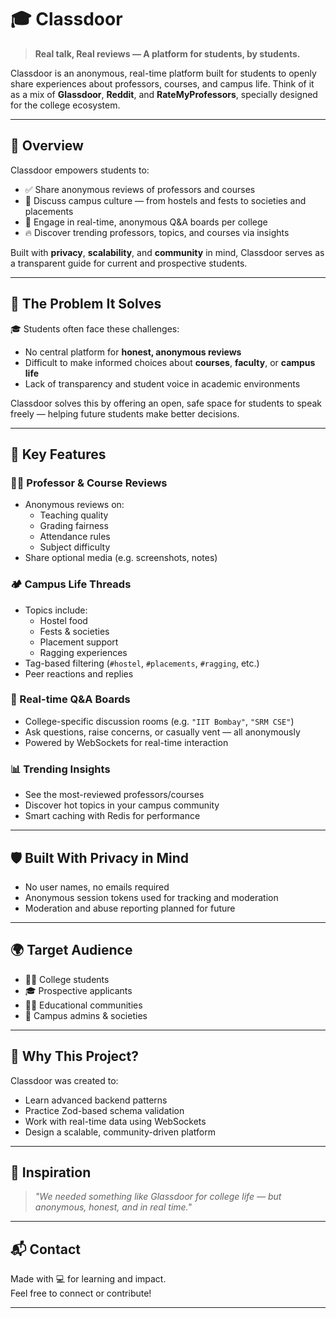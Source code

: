 # 🎓 Classdoor

> **Real talk, Real reviews — A platform for students, by students.**

Classdoor is an anonymous, real-time platform built for students to openly share experiences about professors, courses, and campus life. Think of it as a mix of **Glassdoor**, **Reddit**, and **RateMyProfessors**, specially designed for the college ecosystem.

---

## 📌 Overview

Classdoor empowers students to:
- ✅ Share anonymous reviews of professors and courses
- 🧩 Discuss campus culture — from hostels and fests to societies and placements
- 💬 Engage in real-time, anonymous Q&A boards per college
- 🔥 Discover trending professors, topics, and courses via insights

Built with **privacy**, **scalability**, and **community** in mind, Classdoor serves as a transparent guide for current and prospective students.

---

## 🎯 The Problem It Solves

🎓 Students often face these challenges:
- No central platform for **honest, anonymous reviews**
- Difficult to make informed choices about **courses**, **faculty**, or **campus life**
- Lack of transparency and student voice in academic environments

Classdoor solves this by offering an open, safe space for students to speak freely — helping future students make better decisions.

---

## 🧩 Key Features

### 🧑‍🏫 Professor & Course Reviews
- Anonymous reviews on:
  - Teaching quality
  - Grading fairness
  - Attendance rules
  - Subject difficulty
- Share optional media (e.g. screenshots, notes)

### 🏕️ Campus Life Threads
- Topics include:
  - Hostel food
  - Fests & societies
  - Placement support
  - Ragging experiences
- Tag-based filtering (`#hostel`, `#placements`, `#ragging`, etc.)
- Peer reactions and replies

### 💬 Real-time Q&A Boards
- College-specific discussion rooms (e.g. `"IIT Bombay"`, `"SRM CSE"`)
- Ask questions, raise concerns, or casually vent — all anonymously
- Powered by WebSockets for real-time interaction

### 📊 Trending Insights
- See the most-reviewed professors/courses
- Discover hot topics in your campus community
- Smart caching with Redis for performance

---

## 🛡️ Built With Privacy in Mind
- No user names, no emails required
- Anonymous session tokens used for tracking and moderation
- Moderation and abuse reporting planned for future

---

## 🌍 Target Audience

- 🧑‍🎓 College students
- 🎓 Prospective applicants
- 🧑‍🏫 Educational communities
- 📢 Campus admins & societies

---

## 📢 Why This Project?

Classdoor was created to:
- Learn advanced backend patterns
- Practice Zod-based schema validation
- Work with real-time data using WebSockets
- Design a scalable, community-driven platform

---

## 📎 Inspiration

> *"We needed something like Glassdoor for college life — but anonymous, honest, and in real time."*

---

## 📬 Contact

Made with 💻 for learning and impact.  
Feel free to connect or contribute!

---

